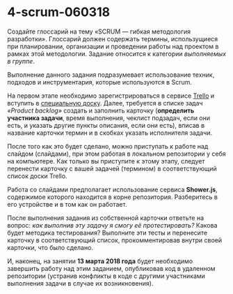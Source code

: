 # 4-scrum-060318

Создайте глоссарий на тему «SCRUM — гибкая методология разработки». Глоссарий должен содержать термины, использущиеся при планировании, организации и проведении работы над проектом в рамках этой методологии. Задание относится к категории _выполняемых в группе_.

Выполнение данного задания подразумевает использование техник, подходов и инструментария, которые используются в Scrum. 

На первом этапе необходимо зарегистрироваться в сервисе [Trello](trello.com) и вступить в [специальную доску](https://trello.com/invite/b/XUNRf5wY/0591e8870c42c54b7fbf8302743a181f/4-scrum-060318). 
Далее, требуется в списке задач _«Product backlog»_ создать и заполнить карточку (__определить участника задачи__, время выполнения, чеклист подзадач, если они есть, и указать другие пункты описания, если они есть), вписав в название карточки термин и в скобках указать исполнителя задачи. 

После того как это будет сделано, можно приступать к работе над слайдом (слайдами), при этом работая в локальном репозитории у себя на компьютере. Как только вы приступите к этому этапу, следует перенести карточку с вашей задачей (термином) в соответствующий список доски Trello. 

Работа со слайдами предполагает использование сервиса __Shower.js__, содержимое которого находится в корне репозитория. Разберитесь в его устройстве и в том как он работает. 

После выполнения задания из собственной карточки ответьте на вопрос: _как выполнив эту задачу я смогу её протестировать?_ Какова будет методика тестирования? Выполните эти тесты и перенесите карточку в соответствующий список, прокомментировав внутри своей карточки, что было сделано.

И, наконец, на занятии __13 марта 2018 года__ будет необходимо завершить работу над этим заданием, опубликовав код в удаленном репозитории (устранив конфликты в коде с другими участниками выполнения задачи в случае их возникновения).
